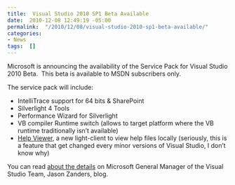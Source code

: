 ```yaml
---
title:  Visual Studio 2010 SP1 Beta Available
date:  2010-12-08 12:49:19 -05:00
permalink:  "/2010/12/08/visual-studio-2010-sp1-beta-available/"
categories:
- News
tags:  []
---
```

<p>Microsoft is announcing the availability of the Service Pack for Visual Studio 2010 Beta.&#160; This beta is available to MSDN subscribers only.</p>  <p>The service pack will include:</p>  <ul>   <li>IntelliTrace support for 64 bits &amp; SharePoint </li>    <li>Silverlight 4 Tools </li>    <li>Performance Wizard for Silverlight </li>    <li>VB compiler Runtime switch (allows to target platform where the VB runtime traditionally isn’t available) </li>    <li><a href="http://thirdblogfromthesun.com/2010/10/the-story-of-help-in-visual-studio-2010-part-3/">Help Viewer</a>, a new light-client to view help files locally (seriously, this is a feature that get changed every minor versions of Visual Studio, I don’t know why) </li> </ul>  <p>You can read <a href="http://blogs.msdn.com/b/jasonz/archive/2010/12/07/announcing-visual-studio-2010-service-pack-1-beta.aspx">about the details</a> on Microsoft General Manager of the Visual Studio Team, Jason Zanders, blog.</p>